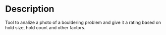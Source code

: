 # Description
Tool to analize a photo of a bouldering problem and give it a rating based on hold size, hold count and other factors.
